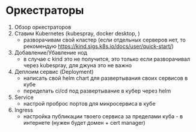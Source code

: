 # Оркестраторы
1. Обзор оркестраторов
2. Ставим Kubernetes (kubespray, docker desktop, )
   - разворачивам свой кластер (если отдельных серверов нет, то рекомендую https://kind.sigs.k8s.io/docs/user/quick-start/)
3. Добавление/Убавление нод 
   - в случае с kind это не получится, это только если разворачивал через kubespray, для джуна это не важно
4. Деплоим сервис (Deployment)
   - написать свой helm chart для развертывания своих сервисов в кубе 
   - переделать ci/cd под развертывание в кубер через helm
5. Service 
   - настрой проброс портов для микросервиса в кубе
6. Ingress 
   - настройка публикации твоего сервиса за пределами куба - в интернете (нужен будет домен + cert manager)